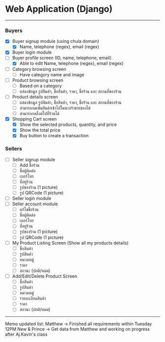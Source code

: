 # Web Application (Django)
---
### Buyers
- [x] Buyer signup module (using chula domain)
    - [x] Name, telephone (regex), email (regex)
- [x] Buyer login module
- [ ] Buyer profile screen (ID, name, telephone, email)
    - [x] Able to edit Name, telephone (regex), email (regex)
- [ ] Category browsing screen
    - [ ] Have category name and image
- [ ] Product browsing screen
    - [ ] Based on a category
    - [ ] แสดงข้อมูล รูปสินค้า, ชื่อสินค้า, ราคา, ชื่อร้าน และ สถานที่ของร้าน
- [ ] Product details screen
    - [ ] แสดงข้อมูล รูปสินค้า, ชื่อสินค้า, ราคา, ชื่อร้าน และ สถานที่ของร้าน
    - [ ] สามารถกดเพิ่มสินค้าเข้าไปในตะกร้าขายของได้
    - [ ] สามารถกดลิ้งค์ไปที่ร้านได้
- [x] Shopping Cart screen
    - [x] Show the selected products, quantity, and price
    - [x] Show the total price
    - [x] Buy button to create a transaction

### Sellers
- [ ]  Seller signup module
    - [ ] Add ชื่อร้าน 
    - [ ] ชื่อผู้ติดต่อ
    - [ ] เบอร์โทร
    - [ ] ที่อยู่ร้าน
    - [ ] รูปของร้าน (1 picture)
    - [ ] รูป QRCode (1 picture)
- [ ]  Seller login module
- [ ]  Seller account module
    - [ ] แก้ไขชื่อร้าน
    - [ ] ชื่อผู้ติดต่อ
    - [ ] เบอร์โทร
    - [ ] ที่อยู่ร้าน
    - [ ] รูปของร้าน (1 picture)
    - [ ] รูป QRCode (1 picture)
- [ ]  My Product Listing Screen (Show all my products details)
    - [ ] ชื่อสินค้า
    - [ ] รูปสินค้า
    - [ ] หมวดหมู่
    - [ ] ราคา
    - [ ] สถานะ (ปกติ/หมด)
- [ ]  Add/Edit/Delete Product Screen
    - [ ] ชื่อสินค้า
    - [ ] รูปสินค้า
    - [ ] หมวดหมู่
    - [ ] รายละเอียดสินค้า
    - [ ] ราคา
    - [ ] สถานะ (ปกติ/หมด)

---
Memo updated list:
Matthew -> Finished all requirements within Tuesday 12PM
New & Prince -> Get data from Matthew and working on progress after Aj.Kavin's class
